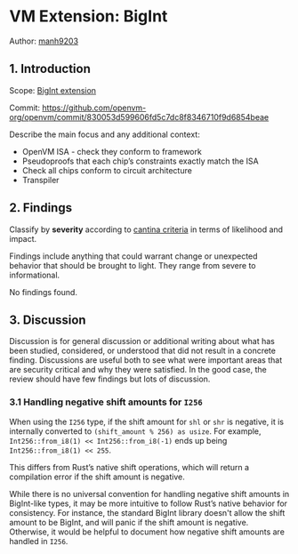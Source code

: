 # VM Extension: BigInt

Author: [manh9203](https://github.com/manh9203)

## 1. Introduction

Scope: [BigInt extension](https://github.com/openvm-org/openvm/tree/main/extensions/bigint)

Commit: <https://github.com/openvm-org/openvm/commit/830053d599606fd5c7dc8f8346710f9d6854beae>

Describe the main focus and any additional context:

- OpenVM ISA - check they conform to framework
- Pseudoproofs that each chip’s constraints exactly match the ISA
- Check all chips conform to circuit architecture
- Transpiler

## 2. Findings

Classify by **severity** according to [cantina criteria](https://docs.cantina.xyz/cantina-docs/cantina-competitions/judging-process/finding-severity-criteria) in terms of likelihood and impact.

Findings include anything that could warrant change or unexpected behavior that should be brought to light. They range from severe to informational.

No findings found.

## 3. Discussion

Discussion is for general discussion or additional writing about what has been studied, considered, or understood that did not result in a concrete finding. Discussions are useful both to see what were important areas that are security critical and why they were satisfied. In the good case, the review should have few findings but lots of discussion.

### 3.1 Handling negative shift amounts for `I256`

When using the `I256` type, if the shift amount for `shl` or `shr` is negative, it is internally converted to `(shift_amount % 256) as usize`. For example, `Int256::from_i8(1) << Int256::from_i8(-1)` ends up being `Int256::from_i8(1) << 255`.

This differs from Rust’s native shift operations, which will return a compilation error if the shift amount is negative.

While there is no universal convention for handling negative shift amounts in BigInt-like types, it may be more intuitive to follow Rust’s native behavior for consistency. For instance, the standard BigInt library doesn't allow the shift amount to be BigInt, and will panic if the shift amount is negative. Otherwise, it would be helpful to document how negative shift amounts are handled in `I256`.
